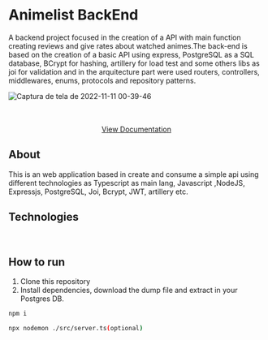 # Animelist BackEnd

A backend project focused in the creation of a API with main function creating reviews and give rates about watched animes.The back-end is based on the creation of a basic API using express, PostgreSQL as a SQL database, BCrypt for hashing, artillery for load test and some others libs as joi for validation and in the arquitecture part were used routers, controllers, middlewares, enums, protocols and repository patterns.


![Captura de tela de 2022-11-11 00-39-46](https://user-images.githubusercontent.com/99501431/201258526-c4f1c702-d16c-4bac-8713-dde953fbb3db.png)



 <p align="center">

   <br />
   <br />
   <a href='https://app.swaggerhub.com/apis-docs/weillercarvalho/animelist/1.0.0' target='_blank' noreferrer>View Documentation</a>
   <br />
 </p>

## About

This is an web application based in create and consume a simple api using different technologies as Typescript as main lang, Javascript ,NodeJS, Expressjs, PostgreSQL, Joi, Bcrypt, JWT, artillery etc.

## Technologies
<p>
  <img src="https://img.shields.io/badge/Express.js-000000?style=for-the-badge&logo=express&logoColor=white" alt=""/>
  <img src="https://img.shields.io/badge/json-5E5C5C?style=for-the-badge&logo=json&logoColor=white" alt=""/>
  <img src="https://img.shields.io/badge/Jtypescript-%23007ACC.svg?style=for-the-badge&logo=typescript&logoColor=white" alt=""/>
  <img src="https://img.shields.io/badge/HTML5-E34F26?style=for-the-badge&logo=html5&logoColor=white" alt=""/>
  <img src="https://img.shields.io/badge/CSS3-1572B6?style=for-the-badge&logo=css3&logoColor=white" alt=""/>
  <img src="https://img.shields.io/badge/postgres-%23316192.svg?style=for-the-badge&logo=postgresql&logoColor=white" alt=""/>
  <img src="https://img.shields.io/badge/Node.js-339933?style=for-the-badge&logo=nodedotjs&logoColor=white" alt=""/>
 </p>
 
 ## How to run

1. Clone this repository
2. Install dependencies, download the dump file and extract in your Postgres DB. 
```bash
npm i
```
```bash
npx nodemon ./src/server.ts(optional)
```
